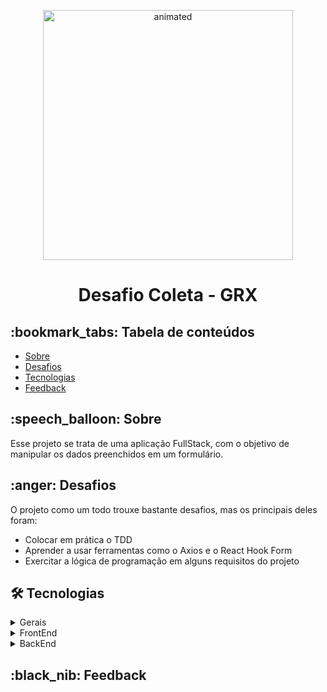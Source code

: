 
<p align="center">
  <img src="https://user-images.githubusercontent.com/85764731/166106858-11ee5567-85e0-49d4-bcb8-51c84886fbeb.gif" alt="animated" width="400" />
</p>
<h1 align="center"> Desafio Coleta - GRX</h1>

<h2> :bookmark_tabs: Tabela de conteúdos </h2>

   * [Sobre](#sobre)
   * [Desafios](#desafios)
   * [Tecnologias](#tecnologias)
   * [Feedback](#feedback)

<h2 id="sobre">:speech_balloon: Sobre </h2>
Esse projeto se trata de uma aplicação FullStack, com o objetivo de manipular os dados preenchidos em um formulário.

<h2 id="desafios">:anger: Desafios </h2> 
O projeto como um todo trouxe bastante desafios, mas os principais deles foram:
<br/>
    <ul> 
      <li> Colocar em prática o TDD </li>
      <li> Aprender a usar ferramentas como o Axios e o React Hook Form</li>
      <li> Exercitar a lógica de programação em alguns requisitos do projeto</li>
    </ul>

<h2 id="tecnologias"> 🛠 Tecnologias </h2>

<details>
  <summary> Gerais </summary>
    <ul> 
      <li><a href="https://eslint.org/"> ESLint </a></li>
      <li><a href="https://www.docker.com/"> Docker </a></li>
      <li><a href="https://www.typescriptlang.org/"> TypeScript </a></li>
    </ul>
</details>

<details>
  <summary> FrontEnd </summary>
    <ul> 
      <li><a href="https://pt-br.reactjs.org/"> React </a></li>
      <li><a href="https://testing-library.com/docs/react-testing-library/intro/"> React Testing Library </a></li>
      <li><a href="https://react-hook-form.com/"> React Hook Form</a></li>
      <li><a href="https://axios-http.com/docs/intro">Axios</a></li>
    </ul>
</details>

<details>
  <summary> BackEnd </summary>
    <ul> 
      <li><a href="https://nodejs.org/en/">Node.js</a></li>
      <li><a href="https://expressjs.com/pt-br/">Express</a></li>
      <li><a href="https://www.mongodb.com/docs/"> MongoDB</a></li>
      <li><a href="https://mongoosejs.com/docs/api.html">Mongoose</a></li>
    </ul>
</details>

<h2 id="feedback"> :black_nib: Feedback</h2>

